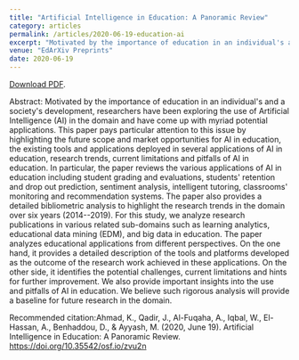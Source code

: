 ```yaml
---
title: "Artificial Intelligence in Education: A Panoramic Review"
category: articles
permalink: /articles/2020-06-19-education-ai
excerpt: "Motivated by the importance of education in an individual's and a society's development, researchers have been exploring the use of Artificial Intelligence (AI) in the domain and have come up with myriad potential applications. This paper pays particular attention to this issue by highlighting the future scope and market opportunities for AI in education, the existing tools and applications deployed in several applications of AI in education, research trends, current limitations and pitfalls of AI in education. In particular, the paper reviews the various applications of AI in education including student grading and evaluations, students' retention and drop out prediction, sentiment analysis, intelligent tutoring, classrooms' monitoring and recommendation systems. The paper also provides a detailed bibliometric analysis to highlight the research trends in the domain over six years (2014--2019). For this study, we analyze research publications in various related sub-domains such as learning analytics, educational data mining (EDM), and big data in education. The paper analyzes educational applications from different perspectives. On the one hand, it provides a detailed description of the tools and platforms developed as the outcome of the research work achieved in these applications. On the other side, it identifies the potential challenges, current limitations and hints for further improvement. We also provide important insights into the use and pitfalls of AI in education. We believe such rigorous analysis will provide a baseline for future research in the domain."
venue: "EdArXiv Preprints"
date: 2020-06-19
---
```


<a href="https://edarxiv.org/zvu2n/download?format=pdf">Download PDF</a>.

Abstract: Motivated by the importance of education in an individual's and a society's development, researchers have been exploring the use of Artificial Intelligence (AI) in the domain and have come up with myriad potential applications. This paper pays particular attention to this issue by highlighting the future scope and market opportunities for AI in education, the existing tools and applications deployed in several applications of AI in education, research trends, current limitations and pitfalls of AI in education. In particular, the paper reviews the various applications of AI in education including student grading and evaluations, students' retention and drop out prediction, sentiment analysis, intelligent tutoring, classrooms' monitoring and recommendation systems. The paper also provides a detailed bibliometric analysis to highlight the research trends in the domain over six years (2014--2019). For this study, we analyze research publications in various related sub-domains such as learning analytics, educational data mining (EDM), and big data in education. The paper analyzes educational applications from different perspectives. On the one hand, it provides a detailed description of the tools and platforms developed as the outcome of the research work achieved in these applications. On the other side, it identifies the potential challenges, current limitations and hints for further improvement. We also provide important insights into the use and pitfalls of AI in education. We believe such rigorous analysis will provide a baseline for future research in the domain.


Recommended citation:Ahmad, K., Qadir, J., Al-Fuqaha, A., Iqbal, W., El-Hassan, A., Benhaddou, D., & Ayyash, M. (2020, June 19). Artificial Intelligence in Education: A Panoramic Review. https://doi.org/10.35542/osf.io/zvu2n
